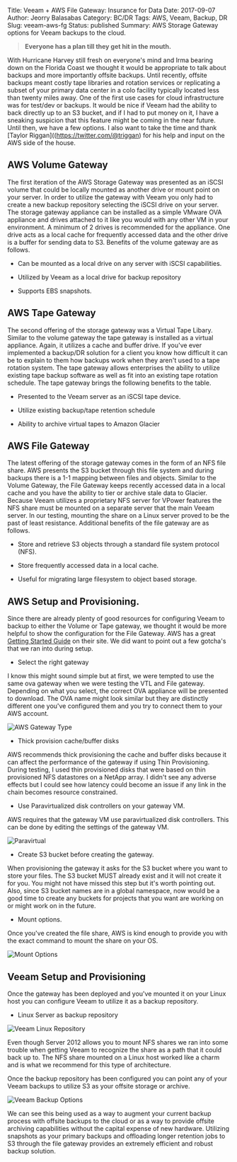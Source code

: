 Title: Veeam + AWS File Gateway: Insurance for Data
Date: 2017-09-07
Author: Jeorry Balasabas
Category: BC/DR
Tags: AWS, Veeam, Backup, DR
Slug: veeam-aws-fg
Status: published
Summary: AWS Storage Gateway options for Veeam backups to the cloud.

> **Everyone has a plan till they get hit in the mouth.**

With Hurricane Harvey still fresh on everyone's mind and Irma bearing down on the Florida Coast we thought it would be appropriate to talk about backups and more importantly offsite backups. Until recently, offsite backups meant costly tape libraries and rotation services or replicating a subset of your primary data center in a colo facility typically located less than twenty miles away. One of the first use cases for cloud infrastructure was for test/dev or backups. It would be nice if Veeam had the ability to back directly up to an S3 bucket, and if I had to put money on it, I have a sneaking suspicion that this feature might be coming in the near future. Until then, we have a few options. I also want to take the time and thank [Taylor Riggan]((https://twitter.com/@triggan) for his help and input on the AWS side of the house.

## AWS Volume Gateway

The first iteration of the AWS Storage Gateway was presented as an iSCSI volume that could be locally mounted as another drive or mount point on your server. In order to utilize the gateway with Veeam you only had to create a new backup repository selecting the iSCSI drive on your server. The storage gateway appliance can be installed as a simple VMware OVA appliance and drives attached to it like you would with any other VM in your environment. A minimum of 2 drives is recommended for the appliance. One drive acts as a local cache for frequently accessed data and the other drive is a buffer for sending data to S3. Benefits of the volume gateway are as follows.

* Can be mounted as a local drive on any server with iSCSI capabilities.

* Utilized by Veeam as a local drive for backup repository

* Supports EBS snapshots.

## AWS Tape Gateway

The second offering of the storage gateway was a Virtual Tape Libary. Similar to the volume gateway the tape gateway is installed as a virtual appliance. Again, it utilizes a cache and buffer drive. If you've ever implemented a backup/DR solution for a client you know how difficult it can be to explain to them how backups work when they aren't used to a tape rotation system. The tape gateway allows enterprises the ability to utilize existing tape backup software as well as fit into an existing tape rotation schedule. The tape gateway brings the following benefits to the table.

* Presented to the Veeam server as an iSCSI tape device.

* Utilize existing backup/tape retention schedule

* Ability to archive virtual tapes to Amazon Glacier

## AWS File Gateway

The latest offering of the storage gateway comes in the form of an NFS file share. AWS presents the S3 bucket through this file system and during backups there is a 1-1 mapping between files and objects. Similar to the Volume Gateway, the File Gateway keeps recently accessed data in a local cache and you have the ability to tier or archive stale data to Glacier. Because Veeam utilizes a proprietary NFS server for VPower features the NFS share must be mounted on a separate server that the main Veeam server. In our testing, mounting the share on a Linux server proved to be the past of least resistance. Additional benefits of the file gateway are as follows.

* Store and retrieve S3 objects through a standard file system protocol (NFS).

* Store frequently accessed data in a local cache.

* Useful for migrating large filesystem to object based storage.

## AWS Setup and Provisioning.

Since there are already plenty of good resources for configuring Veeam to backup to either the Volume or Tape gateway, we thought it would be more helpful to show the configuration for the File Gateway. AWS has a great [Getting Started Guide](https://docs.aws.amazon.com/storagegateway/latest/userguide/GettingStarted.html) on their site. We did want to point out a few gotcha's that we ran into during setup.

* Select the right gateway

I know this might sound simple but at first, we were tempted to use the same ova gateway when we were testing the VTL and File gateway. Depending on what you select, the correct OVA appliance will be presented to download. The OVA name might look similar but they are distinctly different one you've configured them and you try to connect them to your AWS account.

![AWS Gateway Type]({filename}/images/awsgatewaytype.jpg)

* Thick provision cache/buffer disks

AWS recommends thick provisioning the cache and buffer disks because it can affect the performance of the gateway if using Thin Provisioning. During testing, I used thin provisioned disks that were based on thin provisioned NFS datastores on a NetApp array. I didn't see any adverse effects but I could see how latency could become an issue if any link in the chain becomes resource constrained.

* Use Paravirtualized disk controllers on your gateway VM.

AWS requires that the gateway VM use paravirtualized disk controllers. This can be done by editing the settings of the gateway VM.

![Paravirtual]({filename}/images/paravirtual_disk.jpg)


* Create S3 bucket before creating the gateway.

When provisioning the gateway it asks for the S3 bucket where you want to store your files. The S3 bucket MUST already exist and it will not create it for you. You might not have missed this step but it's worth pointing out. Also, since S3 bucket names are in a global namespace, now would be a good time to create any buckets for projects that you want are working on or might work on in the future.

* Mount options.

Once you've created the file share, AWS is kind enough to provide you with the exact command to mount the share on your OS.

![Mount Options]({filename}/images/aws_fg_mount_options.png)

## Veeam Setup and Provisioning

Once the gateway has been deployed and you've mounted it on your Linux host you can configure Veeam to utilize it as a backup repository.

* Linux Server as backup repository

![Veeam Linux Repository]({filename}/images/linux_repo.jpg)

Even though Server 2012 allows you to mount NFS shares we ran into some trouble when getting Veeam to recognize the share as a path that it could back up to. The NFS share mounted on a Linux host worked like a charm and is what we recommend for this type of architecture.

Once the backup repository has been configured you can point any of your Veeam backups to utilize S3 as your offsite storage or archive.

![Veeam Backup Options]({filename}/images/veeam_backup_options.jpg)

We can see this being used as a way to augment your current backup process with offsite backups to the cloud or as a way to provide offsite archiving capabilities without the capital expense of new hardware. Utilizing snapshots as your primary backups and offloading longer retention jobs to S3 through the file gateway provides an extremely efficient and robust backup solution.

